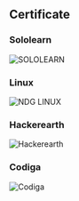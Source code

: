 
## Certificate
 
### Sololearn

![SOLOLEARN ](https://user-images.githubusercontent.com/99074356/156692667-a77db317-6e27-4760-b06d-3051dbec7fb1.png)

### Linux

![NDG LINUX](https://user-images.githubusercontent.com/99074356/156692655-8c3e1dd7-060e-4f97-9133-114c3b819d2c.png)

### Hackerearth

![Hackerearth](https://user-images.githubusercontent.com/99074356/156692652-32280237-e67e-4f0b-821b-6928f3d5a3db.png)

### Codiga

![Codiga](https://user-images.githubusercontent.com/99074356/156692642-71866cb1-52ff-4c11-b73a-10f44afca624.png)
